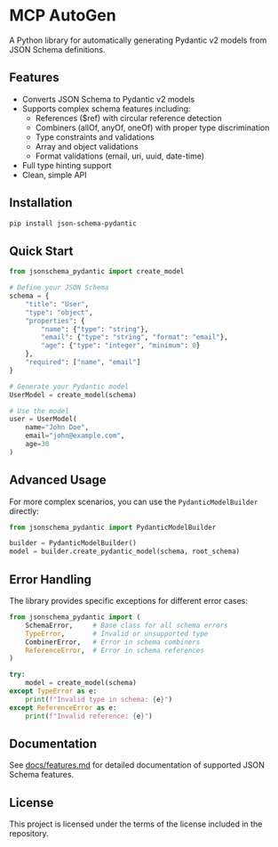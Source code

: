 # MCP AutoGen

A Python library for automatically generating Pydantic v2 models from JSON Schema definitions.

## Features

- Converts JSON Schema to Pydantic v2 models
- Supports complex schema features including:
  - References ($ref) with circular reference detection
  - Combiners (allOf, anyOf, oneOf) with proper type discrimination
  - Type constraints and validations
  - Array and object validations
  - Format validations (email, uri, uuid, date-time)
- Full type hinting support
- Clean, simple API

## Installation

```bash
pip install json-schema-pydantic
```

## Quick Start

```python
from jsonschema_pydantic import create_model

# Define your JSON Schema
schema = {
    "title": "User",
    "type": "object",
    "properties": {
        "name": {"type": "string"},
        "email": {"type": "string", "format": "email"},
        "age": {"type": "integer", "minimum": 0}
    },
    "required": ["name", "email"]
}

# Generate your Pydantic model
UserModel = create_model(schema)

# Use the model
user = UserModel(
    name="John Doe",
    email="john@example.com",
    age=30
)
```

## Advanced Usage

For more complex scenarios, you can use the `PydanticModelBuilder` directly:

```python
from jsonschema_pydantic import PydanticModelBuilder

builder = PydanticModelBuilder()
model = builder.create_pydantic_model(schema, root_schema)
```

## Error Handling

The library provides specific exceptions for different error cases:

```python
from jsonschema_pydantic import (
    SchemaError,     # Base class for all schema errors
    TypeError,       # Invalid or unsupported type
    CombinerError,   # Error in schema combiners
    ReferenceError,  # Error in schema references
)

try:
    model = create_model(schema)
except TypeError as e:
    print(f"Invalid type in schema: {e}")
except ReferenceError as e:
    print(f"Invalid reference: {e}")
```

## Documentation

See [docs/features.md](docs/features.md) for detailed documentation of supported JSON Schema features.

## License

This project is licensed under the terms of the license included in the repository.
